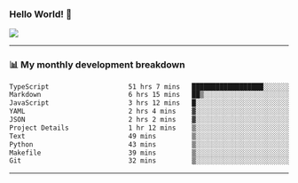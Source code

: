 ### Hello World! 👋

<a>
  <img align="center" src="https://github-readme-stats.vercel.app/api?username=megatunger&count_private=true&include_all_commits=true&bg_color=30,56CCF2,2F80ED&title_color=fff&text_color=fff" />
</a>

------
### 📊 My monthly development breakdown

<!--START_SECTION:waka-->

```txt
TypeScript                    51 hrs 7 mins   ██████████████████░░░░░░░   71.43 %
Markdown                      6 hrs 15 mins   ██▒░░░░░░░░░░░░░░░░░░░░░░   08.75 %
JavaScript                    3 hrs 12 mins   █░░░░░░░░░░░░░░░░░░░░░░░░   04.47 %
YAML                          2 hrs 4 mins    ▓░░░░░░░░░░░░░░░░░░░░░░░░   02.91 %
JSON                          2 hrs 2 mins    ▓░░░░░░░░░░░░░░░░░░░░░░░░   02.84 %
Project Details               1 hr 12 mins    ▒░░░░░░░░░░░░░░░░░░░░░░░░   01.68 %
Text                          49 mins         ▒░░░░░░░░░░░░░░░░░░░░░░░░   01.16 %
Python                        43 mins         ▒░░░░░░░░░░░░░░░░░░░░░░░░   01.02 %
Makefile                      39 mins         ▒░░░░░░░░░░░░░░░░░░░░░░░░   00.92 %
Git                           32 mins         ▒░░░░░░░░░░░░░░░░░░░░░░░░   00.77 %
```

<!--END_SECTION:waka-->

------
